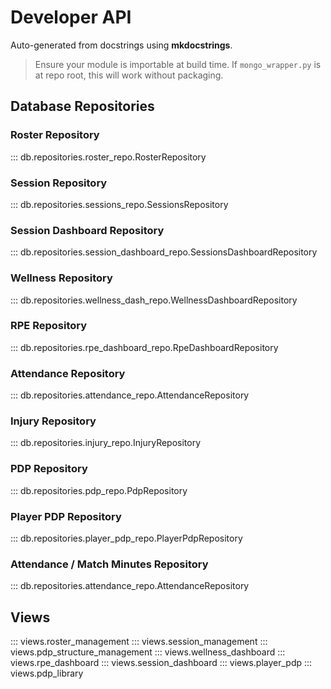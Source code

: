 # Developer API

Auto-generated from docstrings using **mkdocstrings**.

> Ensure your module is importable at build time.
> If `mongo_wrapper.py` is at repo root, this will work without packaging.

## Database Repositories

### Roster Repository
::: db.repositories.roster_repo.RosterRepository

### Session Repository
::: db.repositories.sessions_repo.SessionsRepository

### Session Dashboard Repository
::: db.repositories.session_dashboard_repo.SessionsDashboardRepository

### Wellness Repository
::: db.repositories.wellness_dash_repo.WellnessDashboardRepository

### RPE Repository
::: db.repositories.rpe_dashboard_repo.RpeDashboardRepository

### Attendance Repository
::: db.repositories.attendance_repo.AttendanceRepository

### Injury Repository
::: db.repositories.injury_repo.InjuryRepository

### PDP Repository
::: db.repositories.pdp_repo.PdpRepository

### Player PDP Repository
::: db.repositories.player_pdp_repo.PlayerPdpRepository 

### Attendance / Match Minutes Repository
::: db.repositories.attendance_repo.AttendanceRepository

## Views
::: views.roster_management
::: views.session_management
::: views.pdp_structure_management
::: views.wellness_dashboard
::: views.rpe_dashboard
::: views.session_dashboard
::: views.player_pdp
::: views.pdp_library